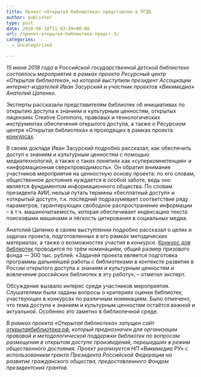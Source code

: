 ```yaml
---
title: Проект «Открытая библиотека» представлен в РГДБ
author: publisher
type: post
date: 2018-06-18T11:03:39+00:00
url: /проект-открытая-библиотека-предст-3/
categories:
  - Uncategorized

---
```

_15 июня 2018 года в Российской государственной детской библиотеке состоялось мероприятие в рамках проекта Ресурсный центр «Открытая библиотека», на которой выступили президент Ассоциации интернет-издателей Иван Засурский и участник проектов «Викимедиа» Анатолий Цапенко._

Эксперты рассказали представителям библиотек об инициативах по открытию доступа к знаниям и культурным ценностям, открытых лицензиях Creative Commons, правовых и технологических инструментах обеспечения открытого доступа, а также о Ресурсном центре «Открытая библиотека» и проходящих в рамках проекта [конкурсах][1].

В своем докладе Иван Засурский подробно рассказал, как обеспечить доступ к знаниям и культурным ценностям с помощью медиатехнологий, а также о таких понятиях как «суперкомнетенция» и «информационная сверхпроводимость». Он обратил внимание участников мероприятия на ценностную основу проекта: по его словам, общественное достояние нуждается в особой заботе, ведь оно является фундаментом информационного общества. По словам президента АИИ, нельзя путать термины «бесплатный доступ» и «открытый доступ», т.к. последний подразумевает соответствие ряду параметров, гарантирующих свободное распространение информации – в т.ч. машиночитаемость, которая обеспечивает индексацию текста поисковыми машинами и лёгкость цитирования в социальных медиа.

Анатолий Цапенко в своем выступлении подробно рассказал о целях и задачах проекта, подготовленных в его рамках методических материалах, а также о возможностях участия в конкурсе. [Конкурс для библиотек][2] проводится по трём номинациям, общий размер призового фонда — 300 тыс. рублей. «Задачей проекта является подготовка программы дальнейшей работы с библиотеками в контексте развития в России открытого доступа к знаниям и культурным ценностям и вовлечение российских библиотек в эту работу», – отметил эксперт.

Обсуждение вызвало интерес среди участников мероприятия. Слушателями были заданы вопросы о критериях оценки библиотек, участвующих в конкурсах по различным номинациям. Было отмечено, что тема доступа к знаниям и культурным ценностям остаётся важной и актуальной. Особенно это заметно в библиотечной среде.

_В рамках проекта «Открытая библиотека» запущен сайт [открытаябиблиотека.рф][3], который предназначен для организации правовой и методологической поддержки библиотек по вопросам размещения в открытом доступе произведений, перешедших в режим общественного достояния. Проект реализуется НП «Викимедиа РУ» с использованием гранта Президента Российской Федерации на развитие гражданского общества, предоставленного Фондом президентских грантов._

 [1]: http://открытаябиблиотека.рф/o/%D0%9A%D0%BE%D0%BD%D0%BA%D1%83%D1%80%D1%81%D1%8B/ru
 [2]: http://открытаябиблиотека.рф/o/%D0%9A%D0%BE%D0%BD%D0%BA%D1%83%D1%80%D1%81%D1%8B/%D0%9E%D1%82%D0%BA%D1%80%D1%8B%D1%82%D0%B0%D1%8F_%D0%B1%D0%B8%D0%B1%D0%BB%D0%B8%D0%BE%D1%82%D0%B5%D0%BA%D0%B0/ru
 [3]: https://ru.wikimedia.org/wiki/%D0%9E%D1%82%D0%BA%D1%80%D1%8B%D1%82%D0%B0%D1%8F_%D0%B1%D0%B8%D0%B1%D0%BB%D0%B8%D0%BE%D1%82%D0%B5%D0%BA%D0%B0